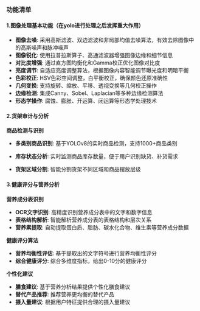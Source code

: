### 功能清单

#### 1.图像处理基本功能（在yolo进行处理之后发挥重大作用）

- **图像去噪**: 采用高斯滤波、双边滤波和非局部均值去噪算法，有效去除图像中的高斯噪声和脉冲噪声
- **图像锐化**: 使用拉普拉斯算子、高通滤波器增强图像边缘和细节信息
- **对比度增强**: 通过直方图均衡化和Gamma校正优化图像对比度
- **亮度调节**: 自适应亮度调整算法，根据图像内容智能调节曝光度和明暗平衡
- **色彩校正**: HSV色彩空间调整，白平衡校正，确保颜色还原准确性
- **几何变换**: 支持旋转、缩放、平移、透视变换等几何校正操作
- **边缘检测**: 集成Canny、Sobel、Laplacian等多种边缘检测算法
- **形态学操作**: 腐蚀、膨胀、开运算、闭运算等形态学处理技术

#### 2.货架审计与分析

**商品检测与识别**

- **多类别商品识别**: 基于YOLOv8的实时商品检测，支持1000+商品类别
- **库存状态分析**: 实时监测商品库存数量，便于用户识别缺货、补货需求

- **货架区域分割**: 智能分割货架不同区域和商品摆放层级

#### 3.健康评分与营养分析

**营养成分表识别**

- **OCR文字识别**: 高精度识别营养成分表中的文字和数字信息
- **表格结构解析**: 智能解析营养成分表的表格结构和层次关系
- **营养素提取**: 自动提取蛋白质、脂肪、碳水化合物、维生素等营养成分数据

**健康评分算法**

- **营养均衡性评估**: 基于提取出的文字符号进行营养均衡性评分
- **综合健康评分**: 综合多维度指标，给出0-10分的健康评分

**个性化建议**

- **膳食建议**: 基于营养分析结果提供个性化膳食建议
- **替代产品推荐**: 推荐营养更均衡的替代产品
- **摄入量建议**: 根据用户特征提供合理的摄入量建议